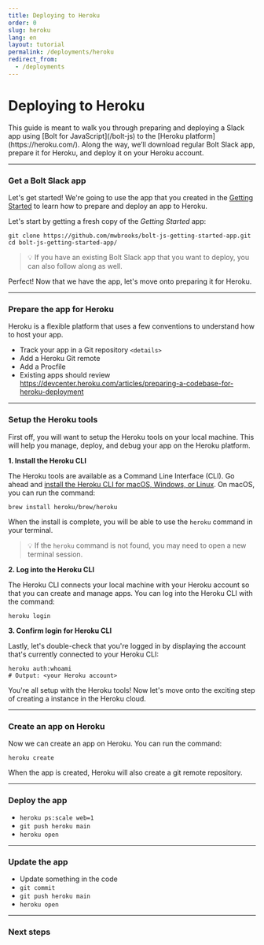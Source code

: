 ```yaml
---
title: Deploying to Heroku
order: 0
slug: heroku
lang: en
layout: tutorial
permalink: /deployments/heroku
redirect_from:
  - /deployments
---
```

# Deploying to Heroku

<div class="section-content">
This guide is meant to walk you through preparing and deploying a Slack app using [Bolt for JavaScript](/bolt-js) to the [Heroku platform](https://heroku.com/). Along the way, we’ll download regular Bolt Slack app, prepare it for Heroku, and deploy it on your Heroku account.
</div>

---

### Get a Bolt Slack app

Let's get started! We're going to use the app that you created in the [Getting Started](/bolt-js/tutorials/getting_started) to learn how to prepare and deploy an app to Heroku.

Let's start by getting a fresh copy of the _Getting Started_ app:

```shell
git clone https://github.com/mwbrooks/bolt-js-getting-started-app.git
cd bolt-js-getting-started-app/
```

> 💡 If you have an existing Bolt Slack app that you want to deploy, you can also follow along as well.

Perfect! Now that we have the app, let's move onto preparing it for Heroku.

---

### Prepare the app for Heroku

Heroku is a flexible platform that uses a few conventions to understand how to host your app.

- Track your app in a Git repository `<details>`
- Add a Heroku Git remote
- Add a Procfile
- Existing apps should review https://devcenter.heroku.com/articles/preparing-a-codebase-for-heroku-deployment

---

### Setup the Heroku tools

First off, you will want to setup the Heroku tools on your local machine. This will help you manage, deploy, and debug your app on the Heroku platform.

**1. Install the Heroku CLI**

The Heroku tools are available as a Command Line Interface (CLI). Go ahead and [install the Heroku CLI for macOS, Windows, or Linux](https://devcenter.heroku.com/articles/getting-started-with-nodejs#set-up). On macOS, you can run the command:

```shell
brew install heroku/brew/heroku
```

When the install is complete, you will be able to use the `heroku` command in your terminal.

> 💡 If the `heroku` command is not found, you may need to open a new terminal session.

**2. Log into the Heroku CLI**

The Heroku CLI connects your local machine with your Heroku account so that you can create and manage apps. You can log into the Heroku CLI with the command:

```shell
heroku login
```

**3. Confirm login for Heroku CLI**

Lastly, let's double-check that you're logged in by displaying the account that's currently connected to your Heroku CLI:

```shell
heroku auth:whoami
# Output: <your Heroku account>
```

You're all setup with the Heroku tools! Now let's move onto the exciting step of creating a instance in the Heroku cloud.

---

### Create an app on Heroku

Now we can create an app on Heroku. You can run the command:

```shell
heroku create
```

When the app is created, Heroku will also create a git remote repository.

---

### Deploy the app

- `heroku ps:scale web=1`
- `git push heroku main`
- `heroku open`

---

### Update the app

- Update something in the code
- `git commit`
- `git push heroku main`
- `heroku open`

---

### Next steps

<!-- Deploying Heroku with OAuth -->